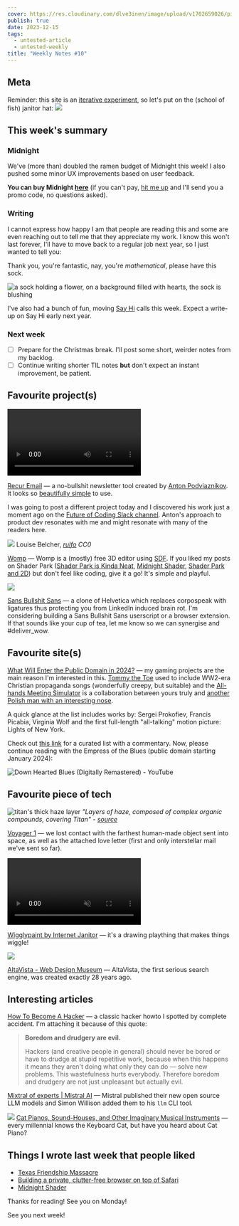 ```yaml
---
cover: https://res.cloudinary.com/dlve3inen/image/upload/v1702659026/pig-interrogation_xbuylm.webp
publish: true
date: 2023-12-15
tags:
  - untested-article
  - untested-weekly
title: "Weekly Notes #10"
---
```

## Meta

Reminder: this site is an [iterative experiment](<../../../111>), so let's put on the (school of fish) janitor hat:
![](182624883_856620778253995_571075980421732300_n_17904835792889678.webp)


## This week's summary

### Midnight

We've (more than) doubled the ramen budget of Midnight this week! I also pushed some minor UX improvements based on user feedback.

**You can buy Midnight [here](https://apps.apple.com/gb/app/night-reader/id6472076217)** (if you can't pay, [hit me up](mailto:hello@sonnet.io?subject=Midnight) and I'll send you a promo code, no questions asked).

### Writing

I cannot express how happy I am that people are reading this and some are even reaching out to tell me that they appreciate my work. I know this won't last forever, I'll have to move back to a regular job next year, so I just wanted to tell you: 

Thank you, you're fantastic, nay, you're *mathematical*, please have this sock.

<img src="https://www.potato.horse/_next/image?url=https%3A%2F%2Fimages.ctfassets.net%2Fhyylafu4fjks%2F2Ubmi3Fsh6CIpUjeE42Io%2F6e8974ba5cd8a0cd0b424a49c3fac07d%2FUntitled_Artwork_88.png&w=2048&q=75" alt="a sock holding a flower, on a background filled with hearts, the sock is blushing"/>

I've also had a bunch of fun, moving [Say Hi](https://sonnet.io/posts/hi) calls this week. Expect a write-up on Say Hi early next year.

### Next week

- [ ] Prepare for the Christmas break. I'll post some short, weirder notes from my backlog.
- [ ] Continue writing shorter TIL notes **but** don't expect an instant improvement, be patient.

<h2 id='sonnet-favourites'>Favourite project(s)</h2>
<video controls src='https://res.cloudinary.com/montaigne-io/video/upload/v1695251411/35235FA1-648B-4306-9F50-CD4FACB11C90.mp4'></video>

[Recur Email](https://recur.email) — a no-bullshit newsletter tool created by [Anton Podviaznikov](https://podviaznikov.com). It looks so [beautifully simple](<../../../Brutally simple>) to use.

I was going to post a different project today and I discovered his work just a moment ago on the [Future of Coding Slack channel](https://join.slack.com/t/futureofcoding/shared_invite/zt-1uaany0o1-jI5r~TLXn2tfEy8uF2i3bA). Anton's approach to product dev resonates with me and might resonate with many of the readers here.

![](50/luise-belcher-womp.webp)
Louise Belcher, *[rulfo](https://alpha.womp.com/profile/4d0c1893-dcbc-4e38-b113-72015c232c7b) CC0*

[Womp](https://womp.com)  — Womp is a (mostly) free 3D editor using [SDF](<../../../Shader Park is Kinda Neat>). If you liked my posts on Shader Park ([Shader Park is Kinda Neat](<../../../Shader Park is Kinda Neat>), [Midnight Shader](<../../../Midnight Shader>), [Shader Park and 2D](<../../../Shader Park and 2D>)) but don't feel like coding, give it a go! It's simple and playful.

![](https://www.sansbullshitsans.com/img/sans-bullshit-sans-in-action.gif)

[Sans Bullshit Sans](https://www.sansbullshitsans.com) — a clone of Helvetica which replaces corpospeak with ligatures thus protecting you from LinkedIn induced brain rot. I'm considering building a Sans Bullshit Sans userscript or a browser extension. If that sounds like your cup of tea, let me know so we can synergise and \#deliver_wow.

## Favourite site(s)

[What Will Enter the Public Domain in 2024?](https://publicdomainreview.org/features/entering-the-public-domain/2024/) — my gaming projects are the main reason I'm interested in this. [Tommy the Toe](https://apps.apple.com/gb/app/tommy-the-toe/id1498417487) used to include WW2-era Christian propaganda songs (wonderfully creepy, but suitable) and the [All-hands Meeting Simulator](https://rafsters.itch.io/all-hands) is a collaboration between yours truly and [another Polish man with an interesting nose](https://en.wikipedia.org/wiki/Frédéric_Chopin).

A quick glance at the list includes works by: Sergei Prokofiev, Francis Picabia, Virginia Wolf and the first full-length "all-talking" motion picture: Lights of New York. 

Check out [this link](https://copyrightlately.com/public-domain-day-2024/) for a curated list with a commentary. Now, please continue reading with the Empress of the Blues (public domain starting January 2024):

![Down Hearted Blues (Digitally Remastered) - YouTube](https://www.youtube.com/watch?v=lHyRYtMbF68)

## Favourite piece of tech

![titan's thick haze layer](https://upload.wikimedia.org/wikipedia/commons/c/c7/Titan%27s_thick_haze_layer-picture_from_voyager1.jpg)
*"Layers of haze, composed of complex organic compounds, covering Titan" - [source](https://en.wikipedia.org/wiki/Voyager_1#/media/File:Titan_Haze.jpg)*

[Voyager 1](https://en.wikipedia.org/wiki/Voyager_1) — we lost contact with the farthest human-made object sent into space, as well as the attached love letter (first and only interstellar mail we've sent so far).


<video loop muted autoplay playsinline src='https://res.cloudinary.com/dlve3inen/video/upload/v1702658213/wiggly-paint-potato-cloudinary_zae7ox.mp4'></video>

[Wigglypaint by Internet Janitor](https://internet-janitor.itch.io/wigglypaint) — it's a drawing plaything that makes things wiggle! 


![](../../altavista-site-old.png)

[AltaVista - Web Design Museum](https://www.webdesignmuseum.org/web-design-history/altavista-1995) — AltaVista, the first serious search engine, was created exactly 28 years ago. 


## Interesting articles

[How To Become A Hacker](http://www.catb.org/~esr/faqs/hacker-howto.html) — a classic hacker howto I spotted by complete accident. I'm attaching it because of this quote:

> **Boredom and drudgery are evil.**
> 
> Hackers (and creative people in general) should never be bored or have to drudge at stupid repetitive work, because when this happens it means they aren't doing what only they can do — solve new problems. This wastefulness hurts everybody. Therefore boredom and drudgery are not just unpleasant but actually evil.

[Mixtral of experts | Mistral AI](https://mistral.ai/news/mixtral-of-experts/) — Mistral published their new open source LLM models and Simon Willison added them to his `llm` CLI tool.

![](50/cat-piano.webp)
[Cat Pianos, Sound-Houses, and Other Imaginary Musical Instruments](https://publicdomainreview.org/essay/cat-pianos-sound-houses-and-other-imaginary-musical-instruments) — every millennial knows the Keyboard Cat, but have you heard about Cat Piano? 

## Things I wrote last week that people liked

- [Texas Friendship Massacre](<../../../Texas Friendship Massacre>)
- [Building a private, clutter-free browser on top of Safari](<../../../Building a private, clutter-free browser on top of Safari>)
- [Midnight Shader](<../../../Midnight Shader>)

Thanks for reading! See you on Monday!


See you next week!
